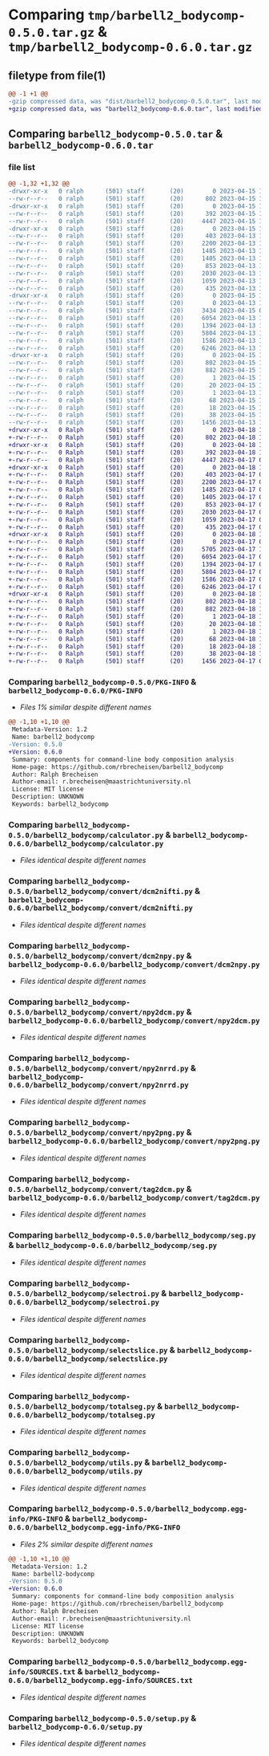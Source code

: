 # Comparing `tmp/barbell2_bodycomp-0.5.0.tar.gz` & `tmp/barbell2_bodycomp-0.6.0.tar.gz`

## filetype from file(1)

```diff
@@ -1 +1 @@
-gzip compressed data, was "dist/barbell2_bodycomp-0.5.0.tar", last modified: Sat Apr 15 10:50:04 2023, max compression
+gzip compressed data, was "barbell2_bodycomp-0.6.0.tar", last modified: Tue Apr 18 13:15:19 2023, max compression
```

## Comparing `barbell2_bodycomp-0.5.0.tar` & `barbell2_bodycomp-0.6.0.tar`

### file list

```diff
@@ -1,32 +1,32 @@
-drwxr-xr-x   0 ralph      (501) staff       (20)        0 2023-04-15 10:50:04.725824 barbell2_bodycomp-0.5.0/
--rw-r--r--   0 ralph      (501) staff       (20)      802 2023-04-15 10:50:04.725562 barbell2_bodycomp-0.5.0/PKG-INFO
-drwxr-xr-x   0 ralph      (501) staff       (20)        0 2023-04-15 10:50:04.720772 barbell2_bodycomp-0.5.0/barbell2_bodycomp/
--rw-r--r--   0 ralph      (501) staff       (20)      392 2023-04-15 10:50:00.000000 barbell2_bodycomp-0.5.0/barbell2_bodycomp/__init__.py
--rw-r--r--   0 ralph      (501) staff       (20)     4447 2023-04-15 10:49:32.000000 barbell2_bodycomp-0.5.0/barbell2_bodycomp/calculator.py
-drwxr-xr-x   0 ralph      (501) staff       (20)        0 2023-04-15 10:50:04.724652 barbell2_bodycomp-0.5.0/barbell2_bodycomp/convert/
--rw-r--r--   0 ralph      (501) staff       (20)      403 2023-04-13 11:54:27.000000 barbell2_bodycomp-0.5.0/barbell2_bodycomp/convert/__init__.py
--rw-r--r--   0 ralph      (501) staff       (20)     2200 2023-04-13 10:16:54.000000 barbell2_bodycomp-0.5.0/barbell2_bodycomp/convert/dcm2nifti.py
--rw-r--r--   0 ralph      (501) staff       (20)     1485 2023-04-13 10:26:30.000000 barbell2_bodycomp-0.5.0/barbell2_bodycomp/convert/dcm2npy.py
--rw-r--r--   0 ralph      (501) staff       (20)     1405 2023-04-13 10:39:19.000000 barbell2_bodycomp-0.5.0/barbell2_bodycomp/convert/npy2dcm.py
--rw-r--r--   0 ralph      (501) staff       (20)      853 2023-04-13 10:16:54.000000 barbell2_bodycomp-0.5.0/barbell2_bodycomp/convert/npy2nrrd.py
--rw-r--r--   0 ralph      (501) staff       (20)     2030 2023-04-13 10:40:43.000000 barbell2_bodycomp-0.5.0/barbell2_bodycomp/convert/npy2png.py
--rw-r--r--   0 ralph      (501) staff       (20)     1059 2023-04-13 10:41:23.000000 barbell2_bodycomp-0.5.0/barbell2_bodycomp/convert/tag2dcm.py
--rw-r--r--   0 ralph      (501) staff       (20)      435 2023-04-13 10:41:41.000000 barbell2_bodycomp-0.5.0/barbell2_bodycomp/convert/tag2npy.py
-drwxr-xr-x   0 ralph      (501) staff       (20)        0 2023-04-15 10:50:04.725060 barbell2_bodycomp-0.5.0/barbell2_bodycomp/pipeline/
--rw-r--r--   0 ralph      (501) staff       (20)        0 2023-04-13 11:55:38.000000 barbell2_bodycomp-0.5.0/barbell2_bodycomp/pipeline/__init__.py
--rw-r--r--   0 ralph      (501) staff       (20)     3434 2023-04-15 08:57:42.000000 barbell2_bodycomp-0.5.0/barbell2_bodycomp/pipeline/bodycomp.py
--rw-r--r--   0 ralph      (501) staff       (20)     6054 2023-04-13 11:59:22.000000 barbell2_bodycomp-0.5.0/barbell2_bodycomp/seg.py
--rw-r--r--   0 ralph      (501) staff       (20)     1394 2023-04-13 12:19:43.000000 barbell2_bodycomp-0.5.0/barbell2_bodycomp/selectroi.py
--rw-r--r--   0 ralph      (501) staff       (20)     5804 2023-04-13 12:19:18.000000 barbell2_bodycomp-0.5.0/barbell2_bodycomp/selectslice.py
--rw-r--r--   0 ralph      (501) staff       (20)     1586 2023-04-13 11:15:28.000000 barbell2_bodycomp-0.5.0/barbell2_bodycomp/totalseg.py
--rw-r--r--   0 ralph      (501) staff       (20)     6246 2023-04-13 10:17:39.000000 barbell2_bodycomp-0.5.0/barbell2_bodycomp/utils.py
-drwxr-xr-x   0 ralph      (501) staff       (20)        0 2023-04-15 10:50:04.722759 barbell2_bodycomp-0.5.0/barbell2_bodycomp.egg-info/
--rw-r--r--   0 ralph      (501) staff       (20)      802 2023-04-15 10:50:04.000000 barbell2_bodycomp-0.5.0/barbell2_bodycomp.egg-info/PKG-INFO
--rw-r--r--   0 ralph      (501) staff       (20)      882 2023-04-15 10:50:04.000000 barbell2_bodycomp-0.5.0/barbell2_bodycomp.egg-info/SOURCES.txt
--rw-r--r--   0 ralph      (501) staff       (20)        1 2023-04-15 10:50:04.000000 barbell2_bodycomp-0.5.0/barbell2_bodycomp.egg-info/dependency_links.txt
--rw-r--r--   0 ralph      (501) staff       (20)       20 2023-04-15 10:50:04.000000 barbell2_bodycomp-0.5.0/barbell2_bodycomp.egg-info/entry_points.txt
--rw-r--r--   0 ralph      (501) staff       (20)        1 2023-04-13 10:43:22.000000 barbell2_bodycomp-0.5.0/barbell2_bodycomp.egg-info/not-zip-safe
--rw-r--r--   0 ralph      (501) staff       (20)       68 2023-04-15 10:50:04.000000 barbell2_bodycomp-0.5.0/barbell2_bodycomp.egg-info/requires.txt
--rw-r--r--   0 ralph      (501) staff       (20)       18 2023-04-15 10:50:04.000000 barbell2_bodycomp-0.5.0/barbell2_bodycomp.egg-info/top_level.txt
--rw-r--r--   0 ralph      (501) staff       (20)       38 2023-04-15 10:50:04.725902 barbell2_bodycomp-0.5.0/setup.cfg
--rw-r--r--   0 ralph      (501) staff       (20)     1456 2023-04-13 12:44:51.000000 barbell2_bodycomp-0.5.0/setup.py
+drwxr-xr-x   0 Ralph      (501) staff       (20)        0 2023-04-18 13:15:19.746585 barbell2_bodycomp-0.6.0/
+-rw-r--r--   0 Ralph      (501) staff       (20)      802 2023-04-18 13:15:19.746323 barbell2_bodycomp-0.6.0/PKG-INFO
+drwxr-xr-x   0 Ralph      (501) staff       (20)        0 2023-04-18 13:15:19.738920 barbell2_bodycomp-0.6.0/barbell2_bodycomp/
+-rw-r--r--   0 Ralph      (501) staff       (20)      392 2023-04-18 13:15:13.000000 barbell2_bodycomp-0.6.0/barbell2_bodycomp/__init__.py
+-rw-r--r--   0 Ralph      (501) staff       (20)     4447 2023-04-17 09:26:44.000000 barbell2_bodycomp-0.6.0/barbell2_bodycomp/calculator.py
+drwxr-xr-x   0 Ralph      (501) staff       (20)        0 2023-04-18 13:15:19.743760 barbell2_bodycomp-0.6.0/barbell2_bodycomp/convert/
+-rw-r--r--   0 Ralph      (501) staff       (20)      403 2023-04-17 09:26:44.000000 barbell2_bodycomp-0.6.0/barbell2_bodycomp/convert/__init__.py
+-rw-r--r--   0 Ralph      (501) staff       (20)     2200 2023-04-17 09:26:44.000000 barbell2_bodycomp-0.6.0/barbell2_bodycomp/convert/dcm2nifti.py
+-rw-r--r--   0 Ralph      (501) staff       (20)     1485 2023-04-17 09:26:44.000000 barbell2_bodycomp-0.6.0/barbell2_bodycomp/convert/dcm2npy.py
+-rw-r--r--   0 Ralph      (501) staff       (20)     1405 2023-04-17 09:26:44.000000 barbell2_bodycomp-0.6.0/barbell2_bodycomp/convert/npy2dcm.py
+-rw-r--r--   0 Ralph      (501) staff       (20)      853 2023-04-17 09:26:44.000000 barbell2_bodycomp-0.6.0/barbell2_bodycomp/convert/npy2nrrd.py
+-rw-r--r--   0 Ralph      (501) staff       (20)     2030 2023-04-17 09:26:44.000000 barbell2_bodycomp-0.6.0/barbell2_bodycomp/convert/npy2png.py
+-rw-r--r--   0 Ralph      (501) staff       (20)     1059 2023-04-17 09:26:44.000000 barbell2_bodycomp-0.6.0/barbell2_bodycomp/convert/tag2dcm.py
+-rw-r--r--   0 Ralph      (501) staff       (20)      435 2023-04-17 09:26:44.000000 barbell2_bodycomp-0.6.0/barbell2_bodycomp/convert/tag2npy.py
+drwxr-xr-x   0 Ralph      (501) staff       (20)        0 2023-04-18 13:15:19.744202 barbell2_bodycomp-0.6.0/barbell2_bodycomp/pipeline/
+-rw-r--r--   0 Ralph      (501) staff       (20)        0 2023-04-17 09:26:44.000000 barbell2_bodycomp-0.6.0/barbell2_bodycomp/pipeline/__init__.py
+-rw-r--r--   0 Ralph      (501) staff       (20)     5705 2023-04-17 10:38:03.000000 barbell2_bodycomp-0.6.0/barbell2_bodycomp/pipeline/bodycomp.py
+-rw-r--r--   0 Ralph      (501) staff       (20)     6054 2023-04-17 09:26:44.000000 barbell2_bodycomp-0.6.0/barbell2_bodycomp/seg.py
+-rw-r--r--   0 Ralph      (501) staff       (20)     1394 2023-04-17 09:26:44.000000 barbell2_bodycomp-0.6.0/barbell2_bodycomp/selectroi.py
+-rw-r--r--   0 Ralph      (501) staff       (20)     5804 2023-04-17 09:26:44.000000 barbell2_bodycomp-0.6.0/barbell2_bodycomp/selectslice.py
+-rw-r--r--   0 Ralph      (501) staff       (20)     1586 2023-04-17 09:26:44.000000 barbell2_bodycomp-0.6.0/barbell2_bodycomp/totalseg.py
+-rw-r--r--   0 Ralph      (501) staff       (20)     6246 2023-04-17 09:26:44.000000 barbell2_bodycomp-0.6.0/barbell2_bodycomp/utils.py
+drwxr-xr-x   0 Ralph      (501) staff       (20)        0 2023-04-18 13:15:19.741339 barbell2_bodycomp-0.6.0/barbell2_bodycomp.egg-info/
+-rw-r--r--   0 Ralph      (501) staff       (20)      802 2023-04-18 13:15:18.000000 barbell2_bodycomp-0.6.0/barbell2_bodycomp.egg-info/PKG-INFO
+-rw-r--r--   0 Ralph      (501) staff       (20)      882 2023-04-18 13:15:18.000000 barbell2_bodycomp-0.6.0/barbell2_bodycomp.egg-info/SOURCES.txt
+-rw-r--r--   0 Ralph      (501) staff       (20)        1 2023-04-18 13:15:18.000000 barbell2_bodycomp-0.6.0/barbell2_bodycomp.egg-info/dependency_links.txt
+-rw-r--r--   0 Ralph      (501) staff       (20)       20 2023-04-18 13:15:18.000000 barbell2_bodycomp-0.6.0/barbell2_bodycomp.egg-info/entry_points.txt
+-rw-r--r--   0 Ralph      (501) staff       (20)        1 2023-04-18 13:15:18.000000 barbell2_bodycomp-0.6.0/barbell2_bodycomp.egg-info/not-zip-safe
+-rw-r--r--   0 Ralph      (501) staff       (20)       68 2023-04-18 13:15:18.000000 barbell2_bodycomp-0.6.0/barbell2_bodycomp.egg-info/requires.txt
+-rw-r--r--   0 Ralph      (501) staff       (20)       18 2023-04-18 13:15:18.000000 barbell2_bodycomp-0.6.0/barbell2_bodycomp.egg-info/top_level.txt
+-rw-r--r--   0 Ralph      (501) staff       (20)       38 2023-04-18 13:15:19.746668 barbell2_bodycomp-0.6.0/setup.cfg
+-rw-r--r--   0 Ralph      (501) staff       (20)     1456 2023-04-17 09:26:44.000000 barbell2_bodycomp-0.6.0/setup.py
```

### Comparing `barbell2_bodycomp-0.5.0/PKG-INFO` & `barbell2_bodycomp-0.6.0/PKG-INFO`

 * *Files 1% similar despite different names*

```diff
@@ -1,10 +1,10 @@
 Metadata-Version: 1.2
 Name: barbell2_bodycomp
-Version: 0.5.0
+Version: 0.6.0
 Summary: components for command-line body composition analysis
 Home-page: https://github.com/rbrecheisen/barbell2_bodycomp
 Author: Ralph Brecheisen
 Author-email: r.brecheisen@maastrichtuniversity.nl
 License: MIT license
 Description: UNKNOWN
 Keywords: barbell2_bodycomp
```

### Comparing `barbell2_bodycomp-0.5.0/barbell2_bodycomp/calculator.py` & `barbell2_bodycomp-0.6.0/barbell2_bodycomp/calculator.py`

 * *Files identical despite different names*

### Comparing `barbell2_bodycomp-0.5.0/barbell2_bodycomp/convert/dcm2nifti.py` & `barbell2_bodycomp-0.6.0/barbell2_bodycomp/convert/dcm2nifti.py`

 * *Files identical despite different names*

### Comparing `barbell2_bodycomp-0.5.0/barbell2_bodycomp/convert/dcm2npy.py` & `barbell2_bodycomp-0.6.0/barbell2_bodycomp/convert/dcm2npy.py`

 * *Files identical despite different names*

### Comparing `barbell2_bodycomp-0.5.0/barbell2_bodycomp/convert/npy2dcm.py` & `barbell2_bodycomp-0.6.0/barbell2_bodycomp/convert/npy2dcm.py`

 * *Files identical despite different names*

### Comparing `barbell2_bodycomp-0.5.0/barbell2_bodycomp/convert/npy2nrrd.py` & `barbell2_bodycomp-0.6.0/barbell2_bodycomp/convert/npy2nrrd.py`

 * *Files identical despite different names*

### Comparing `barbell2_bodycomp-0.5.0/barbell2_bodycomp/convert/npy2png.py` & `barbell2_bodycomp-0.6.0/barbell2_bodycomp/convert/npy2png.py`

 * *Files identical despite different names*

### Comparing `barbell2_bodycomp-0.5.0/barbell2_bodycomp/convert/tag2dcm.py` & `barbell2_bodycomp-0.6.0/barbell2_bodycomp/convert/tag2dcm.py`

 * *Files identical despite different names*

### Comparing `barbell2_bodycomp-0.5.0/barbell2_bodycomp/seg.py` & `barbell2_bodycomp-0.6.0/barbell2_bodycomp/seg.py`

 * *Files identical despite different names*

### Comparing `barbell2_bodycomp-0.5.0/barbell2_bodycomp/selectroi.py` & `barbell2_bodycomp-0.6.0/barbell2_bodycomp/selectroi.py`

 * *Files identical despite different names*

### Comparing `barbell2_bodycomp-0.5.0/barbell2_bodycomp/selectslice.py` & `barbell2_bodycomp-0.6.0/barbell2_bodycomp/selectslice.py`

 * *Files identical despite different names*

### Comparing `barbell2_bodycomp-0.5.0/barbell2_bodycomp/totalseg.py` & `barbell2_bodycomp-0.6.0/barbell2_bodycomp/totalseg.py`

 * *Files identical despite different names*

### Comparing `barbell2_bodycomp-0.5.0/barbell2_bodycomp/utils.py` & `barbell2_bodycomp-0.6.0/barbell2_bodycomp/utils.py`

 * *Files identical despite different names*

### Comparing `barbell2_bodycomp-0.5.0/barbell2_bodycomp.egg-info/PKG-INFO` & `barbell2_bodycomp-0.6.0/barbell2_bodycomp.egg-info/PKG-INFO`

 * *Files 2% similar despite different names*

```diff
@@ -1,10 +1,10 @@
 Metadata-Version: 1.2
 Name: barbell2-bodycomp
-Version: 0.5.0
+Version: 0.6.0
 Summary: components for command-line body composition analysis
 Home-page: https://github.com/rbrecheisen/barbell2_bodycomp
 Author: Ralph Brecheisen
 Author-email: r.brecheisen@maastrichtuniversity.nl
 License: MIT license
 Description: UNKNOWN
 Keywords: barbell2_bodycomp
```

### Comparing `barbell2_bodycomp-0.5.0/barbell2_bodycomp.egg-info/SOURCES.txt` & `barbell2_bodycomp-0.6.0/barbell2_bodycomp.egg-info/SOURCES.txt`

 * *Files identical despite different names*

### Comparing `barbell2_bodycomp-0.5.0/setup.py` & `barbell2_bodycomp-0.6.0/setup.py`

 * *Files identical despite different names*

